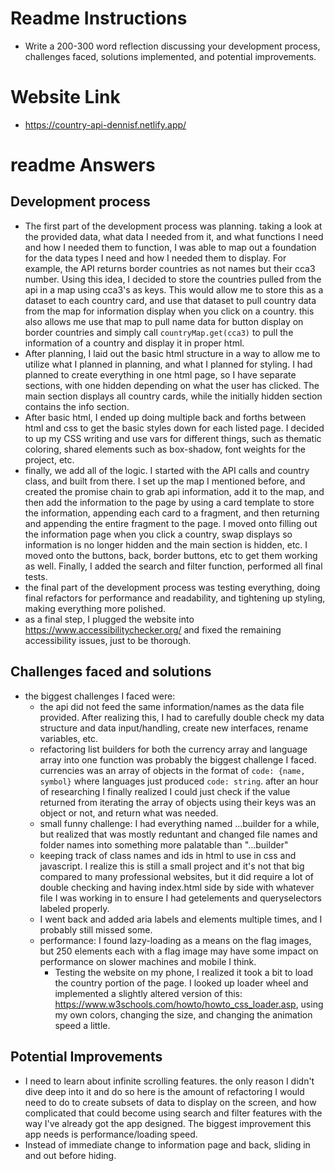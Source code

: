 # Readme Instructions
- Write a 200-300 word reflection discussing your development process, challenges faced, solutions implemented, and potential improvements.

# Website Link
- https://country-api-dennisf.netlify.app/

 # readme Answers
 
## Development process

- The first part of the development process was planning.  taking a look at the provided data, what data I needed from it,  and what functions I need and how I needed them to function, I was able to map out a foundation for the data types I need and how I needed them to display.  For example, the API returns border countries as not names but their cca3 number.  Using this idea, I decided to store the countries pulled from the api in a map using cca3's as keys.  This would allow me to store this as a dataset to each country card, and use that dataset to pull country data from the map for information display when you click on a country.  this also allows me use that map to pull name data for button display on border countries and simply call `countryMap.get(cca3)` to pull the information of a country and display it in proper html.  
- After planning, I laid out the basic html structure in a way to allow me to utilize what I planned in planning, and what I planned for styling.  I had planned to create everything in one html page, so I have separate sections, with one hidden depending on what the user has clicked.  The main section displays all country cards, while the initially hidden section contains the info section.
- After basic html, I ended up doing multiple back and forths between html and css to get the basic styles down for each listed page.  I decided to up my CSS writing and use vars for different things, such as thematic coloring, shared elements such as box-shadow, font weights for the project, etc.
- finally, we add all of the logic.  I started with the API calls and country class, and built from there.  I set up the map I mentioned before, and created the promise chain to grab api information, add it to the map, and then add the information to the page by using a card template to store the information, appending each card to a fragment, and then returning and appending the entire fragment to the page.  I moved onto filling out the information page when you click a country, swap displays so information is no longer hidden and the main section is hidden, etc.  I moved onto the buttons, back, border buttons, etc to get them working as well.  Finally, I added the search and filter function, performed all final tests.
- the final part of the development process was testing everything, doing final refactors for performance and readability, and tightening up styling, making everything more polished.
- as a final step, I plugged the website into https://www.accessibilitychecker.org/ and fixed the remaining accessibility issues, just to be thorough.

## Challenges faced and solutions
- the biggest challenges I faced were:
    - the api did not feed the same information/names as the data file provided.  After realizing this, I had to carefully double check my data structure and data input/handling, create new interfaces, rename variables, etc.
    - refactoring list builders for both the currency array and language array into one function was probably the biggest challenge I faced.  currencies was an array of objects in the format of `code: {name, symbol}` where languages just produced `code: string`.   after an hour of researching I finally realized I could just check if the value returned from iterating the array of objects using their keys was an object or not, and return what was needed.
    - small funny challenge:  I had everything named ...builder for a while, but realized that was mostly reduntant and changed file names and folder names into something more palatable than "...builder"
    - keeping track of class names and ids in html to use in css and javascript.  I realize this is still a small project and it's not that big compared to many professional websites, but it did require a lot of double checking and having index.html side by side with whatever file I was working in to ensure I had getelements and queryselectors labeled properly.
    - I went back and added aria labels and elements multiple times, and I probably still missed some.
    - performance:  I found lazy-loading as a means on the flag images, but 250 elements each with a flag image may have some impact on performance on slower machines and mobile I think.
        - Testing the website on my phone, I realized it took a bit to load the country portion of the page.  I looked up loader wheel and implemented a slightly altered version of this: https://www.w3schools.com/howto/howto_css_loader.asp, using my own colors, changing the size, and changing the animation speed a little.
 
## Potential Improvements
- I need to learn about infinite scrolling features.  the only reason I didn't dive deep into it and do so here is the amount of refactoring I would need to do to create subsets of data to display on the screen, and how complicated that could become using search and filter features with the way I've already got the app designed.  The biggest improvement this app needs is performance/loading speed.
- Instead of immediate change to information page and back, sliding in and out before hiding.  
